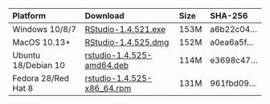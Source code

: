 
| Platform            | Download                                                                                                                                                              | Size | SHA-256                                                                                                              |
| :------------------ | :-------------------------------------------------------------------------------------------------------------------------------------------------------------------- | :--- | :------------------------------------------------------------------------------------------------------------------- |
| Windows 10/8/7      | <a href="https://s3.amazonaws.com/rstudio-ide-build/desktop/windows/RStudio-1.4.521.exe"><i class="fa fa-download"></i> RStudio-1.4.521.exe</a>                       | 153M | <span class="sha256" data-sha256="a6b22c04ae51460aa4d74119bd553d00b3d9815f1ba11298833590cb53826f4e">a6b22c04…</span> |
| MacOS 10.13+        | <a href="https://s3.amazonaws.com/rstudio-ide-build/desktop/macos/RStudio-1.4.525.dmg"><i class="fa fa-download"></i> RStudio-1.4.525.dmg</a>                         | 152M | <span class="sha256" data-sha256="a0ea6a5f0b375c64c5fc60ba3424047326f62960c1f1f6d4cf9d54537393d025">a0ea6a5f…</span> |
| Ubuntu 18/Debian 10 | <a href="https://s3.amazonaws.com/rstudio-ide-build/desktop/bionic/amd64/rstudio-1.4.525-amd64.deb"><i class="fa fa-download"></i> rstudio-1.4.525-amd64.deb</a>      | 114M | <span class="sha256" data-sha256="e3698c4718c35c442d25c757f294a78436d93e8cfff7090df3f25efc16746409">e3698c47…</span> |
| Fedora 28/Red Hat 8 | <a href="https://s3.amazonaws.com/rstudio-ide-build/desktop/centos8/x86_64/rstudio-1.4.525-x86_64.rpm"><i class="fa fa-download"></i> rstudio-1.4.525-x86\_64.rpm</a> | 131M | <span class="sha256" data-sha256="961fbd09c70d7fc8ee9ebbeb7afb06061895cbee013f5edc2e916f1caddc13de">961fbd09…</span> |
